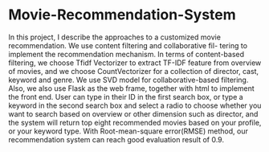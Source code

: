 # Movie-Recommendation-System


In this project, I describe the approaches to a customized movie recommendation. We use content filtering and collaborative fil- tering to implement the recommendation mechanism. In terms of content-based filtering, we choose Tfidf Vectorizer to extract TF-IDF feature from overview of movies, and we choose CountVectorizer for a collection of director, cast, keyword and genre. We use SVD model for collaborative-based filtering. Also, we also use Flask as the web frame, together with html to implement the front end. User can type in their ID in the first search box, or type a keyword in the second search box and select a radio to choose whether you want to search based on overview or other dimension such as director, and the system will return top eight recommended movies based on your profile, or your keyword type. With Root-mean-square error(RMSE) method, our recommendation system can reach good evaluation result of 0.9.
